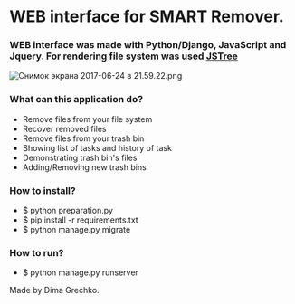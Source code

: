 # WEB interface for SMART Remover. #
### WEB interface was made with Python/Django, JavaScript and Jquery. For rendering file system was used [JSTree](https://www.jstree.com) ###
![Снимок экрана 2017-06-24 в 21.59.22.png](https://bitbucket.org/repo/LookobB/images/3025347949-%D0%A1%D0%BD%D0%B8%D0%BC%D0%BE%D0%BA%20%D1%8D%D0%BA%D1%80%D0%B0%D0%BD%D0%B0%202017-06-24%20%D0%B2%2021.59.22.png)
### What can this application do? ###

* Remove files from your file system
* Recover removed files 
* Remove files from your trash bin
* Showing list of tasks and history of task
* Demonstrating trash bin's files
* Adding/Removing new trash bins
  
### How to install? ###

* $ python preparation.py
* $ pip install -r requirements.txt 
* $ python manage.py migrate

### How to run? ###

* $ python manage.py runserver

Made by Dima Grechko.
